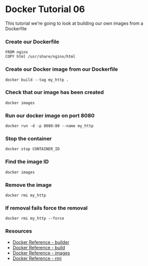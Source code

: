 # Docker Tutorial 06

This tutorial we're going to look at building our own images from a Dockerfile

### Create our Dockerfile

```
FROM nginx
COPY html /usr/share/nginx/html
```

### Create our Docker image from our Dockerfile

`docker build --tag my_http .`

### Check that our image has been created

`docker images`

### Run our docker image on port 8080

`docker run -d -p 8080:80 --name my_http`

### Stop the container

`docker stop CONTAINER_ID`

### Find the image ID

`docker images`

### Remove the image

`docker rmi my_http`

### If removal fails force the removal

`docker rmi my_http --force`

### Resources

* [Docker Reference - builder](https://docs.docker.com/engine/reference/builder/)
* [Docker Reference - build](https://docs.docker.com/engine/reference/commandline/build/)
* [Docker Reference - images](https://docs.docker.com/engine/reference/commandline/images/)
* [Docker Reference - rmi](https://docs.docker.com/engine/reference/commandline/rmi/)
